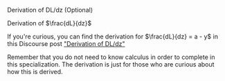 Derivation of DL/dz (Optional)

Derivation of $\frac{dL}{dz}$ 

 
If you're curious, you can find the derivation for $\frac{dL}{dz} = a - y$ in this Discourse post ["Derivation of DL/dz"](https://discourse.deeplearning.ai/t/derivation-of-dl-dz/165)

Remember that you do not need to know calculus in order to complete  in this specialization.  The derivation is just for those who are curious about how this is derived.
